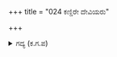 +++
title = "024 ಕಣ್ಡಿರೇ ದೇವಿಯರು"

+++

<details><summary>ಗದ್ಯ (ಕ.ಗ.ಪ) </summary>

24. 'ದೇವಿಯರು ಅರ್ಜುನನ  ಸಾಹಸವನ್ನು ನೋಡಿದಿರೇ ? ನಾಲ್ಕು ತಿಂಗಳ ಕಾಲ ತರಗೆಲೆ ತಿಂದು ಅನಂತರ ಗಾಳಿಯನ್ನು ಮಾತ್ರ ಸೇವಿಸಿ ದೇಹವನ್ನು ದಂಡಿಸಿದ ಈತನು ನನ್ನೊಂದಿಗೆ ಸಮದಂಡಿಯಾಗಿ ಹೋರಾಡಿದನಲ್ಲಾ ?' ಎಂದು ಪರಶಿವನು ನಗುತ್ತಾ ನುಡಿದನು.
</details>
